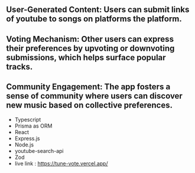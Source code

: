 ## User-Generated Content: Users can submit links of youtube to songs on platforms the platform.
## Voting Mechanism: Other users can express their preferences by upvoting or downvoting submissions, which helps surface popular tracks.
## Community Engagement: The app fosters a sense of community where users can discover new music based on collective preferences.

* Typescript 
* Prisma as ORM
* React 
* Express.js
* Node.js
* youtube-search-api
* Zod
* live link : https://tune-vote.vercel.app/
